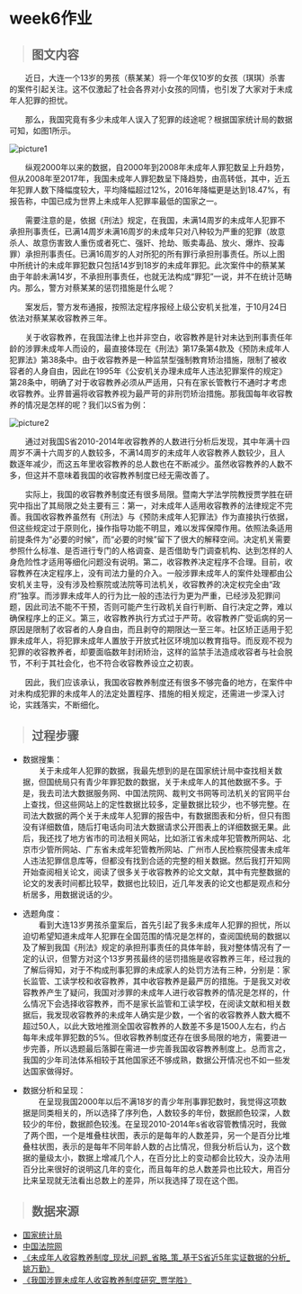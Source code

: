 # week6作业

> ## __图文内容__

&emsp;&emsp;近日，大连一个13岁的男孩（蔡某某）将一个年仅10岁的女孩（琪琪）杀害的案件引起关注。这不仅激起了社会各界对小女孩的同情，也引发了大家对于未成年人犯罪的担忧。

&emsp;&emsp;那么，我国究竟有多少未成年人误入了犯罪的歧途呢？根据国家统计局的数据可知，如图1所示。

![picture1](https://github.com/lhz837540397/homework/blob/master/%E4%B8%8D%E6%BB%A118%E5%B2%81%E9%9D%92%E5%B0%91%E5%B9%B4%E5%88%91%E4%BA%8B%E7%BD%AA%E7%8A%AF%E6%95%B0.jpg)

&emsp;&emsp;纵观2000年以来的数据，自2000年到2008年未成年人罪犯数呈上升趋势，但从2008年至2017年，我国未成年人罪犯数呈下降趋势，由高转低，其中，近五年犯罪人数下降幅度较大，平均降幅超过12%，2016年降幅更是达到18.47%，有报告称，中国已成为世界上未成年人犯罪率最低的国家之一。

&emsp;&emsp;需要注意的是，依据《刑法》规定，在我国，未满14周岁的未成年人犯罪不承担刑事责任，已满14周岁未满16周岁的未成年只对八种较为严重的犯罪（故意杀人、故意伤害致人重伤或者死亡、强奸、抢劫、贩卖毒品、放火、爆炸、投毒罪）承担刑事责任。已满16周岁的人对所犯的所有罪行承担刑事责任。所以上图中所统计的未成年罪犯数只包括14岁到18岁的未成年罪犯。此次案件中的蔡某某由于年龄未满14岁，不承担刑事责任，也就无法构成“罪犯”一说，并不在统计范畴内。那么，警方对蔡某某的惩罚措施是什么呢？

&emsp;&emsp;案发后，警方发布通报，按照法定程序报经上级公安机关批准，于10月24日依法对蔡某某收容教养三年。

&emsp;&emsp;关于收容教养，在我国法律上也并非空白，收容教养是针对未达到刑事责任年龄的涉罪未成年人而设的，最直接体现在《刑法》第17条第4款及《预防未成年人犯罪法》第38条中。由于收容教养是一种监禁型强制教育矫治措施，限制了被收容者的人身自由，因此在1995年《公安机关办理未成年人违法犯罪案件的规定》第28条中，明确了对于收容教养必须从严适用，只有在家长管教行不通时才考虑收容教养。业界普遍将收容教养视为最严苛的非刑罚矫治措施。那我国每年收容教养的情况是怎样的呢？我们以S省为例：

![picture2](https://github.com/lhz837540397/homework/blob/master/2010-2014%E5%B9%B4s%E7%9C%81%E6%94%B6%E5%AE%B9%E7%AE%A1%E6%95%99%E4%BA%BA%E6%95%B0.jpg)

&emsp;&emsp;通过对我国S省2010-2014年收容教养的人数进行分析后发现，其中年满十四周岁不满十六周岁的人数较多，不满14周岁的未成年人收容教养人数较少，且人数逐年减少，而这五年里收容教养的总人数也在不断减少。虽然收容教养的人数不多，但这并不意味着我国的收容教养制度已经无需改善了。

&emsp;&emsp;实际上，我国的收容教养制度还有很多局限。暨南大学法学院教授贾学胜在研究中指出了其局限之处主要有三：第一，对未成年人适用收容教养的法律规定不完善。我国收容教养虽然有《刑法》与《预防未成年人犯罪法》作为直接执行依据，但这些规定过于原则化，操作指导功能不明显，难以发挥保障作用。依照法条适用前提条件为“必要的时候”，而“必要的时候”留下了很大的解释空间。决定机关需要参照什么标准、是否进行专门的人格调查、是否借助专门调查机构、达到怎样的人身危险性才适用等细化问题没有说明。第二，收容教养决定程序不合理。目前，收容教养在决定程序上，没有司法力量的介入。一般涉罪未成年人的案件处理都由公安机关主导，没有涉及检察院或法院等司法机关，收容教养的决定权完全由“政府”独享。而涉罪未成年人的行为比一般的违法行为更为严重，已经涉及犯罪问题，因此司法不能不干预，否则可能产生行政机关自行判断、自行决定之弊，难以确保程序上的正义。第三，收容教养执行方式过于严苛。收容教养广受诟病的另一原因是限制了收容者的人身自由，而且剥夺的期限达一至三年。社区矫正适用于犯罪未成年人，将犯罪未成年人置放于开放式社区环境加以教育指导。而反观不视为犯罪的收容教养者，却要面临数年封闭矫治，这样的监禁手法造成收容者与社会脱节，不利于其社会化，也不符合收容教养设立之初衷。

&emsp;&emsp;因此，我们应该承认，我国收容教养制度还有很多不够完备的地方，在案件中对未构成犯罪的未成年人的法定处置程序、措施的相关规定，还需进一步深入讨论，实践落实，不断细化。    

> ## __过程步骤__
* 数据搜集：  
&emsp;&emsp;关于未成年人犯罪的数据，我最先想到的是在国家统计局中查找相关数据，但国统局只有青少年罪犯数的数据，关于未成年人的其他数据不多。于是，我去司法大数据服务网、中国法院网、裁判文书网等司法机关的官网平台上查找，但这些网站上的定性数据比较多，定量数据比较少，也不够完整。在司法大数据的两个关于未成年人犯罪的报告中，有数据图表和分析，但只有图没有详细数值，随后打电话向司法大数据请求公开图表上的详细数据无果。此后，我还找了地方省市的司法相关网站，比如浙江省未成年犯管教所网站、北京市少管所网站、广东省未成年犯管教所网站、广州市人民检察院侵害未成年人违法犯罪信息库等，但都没有找到合适的完整的相关数据。然后我打开知网开始查阅相关论文，阅读了很多关于收容教养的论文文献，其中有完整数据的论文的发表时间都比较早，数据也比较旧，近几年发表的论文也都是观点和分析居多，用数据说话的少。

* 选题角度：  
&emsp;&emsp;看到大连13岁男孩杀童案后，首先引起了我多未成年人犯罪的担忧，所以迫切希望知道未成年人犯罪在全国范围的情况是怎样的，查阅国统局的数据以及了解到我国《刑法》规定的承担刑事责任的具体年龄，我对整体情况有了一定的认识，但警方对这个13岁男孩最终的惩罚措施是收容教养三年，经过我的了解后得知，对于不构成刑事犯罪的未成家人的处罚方法有三种，分别是：家长监管、工读学校和收容教养，其中收容教养是最严厉的措施。于是我又对收容教养产生了疑问，我国对涉罪的未成年人进行收容教养的情况是怎样的，什么情况下会选择收容教养，而不是家长监管和工读学校，在阅读文献和相关数据后，我发现收容教养的未成年人确实是少数，一个省的收容教养人数大概不超过50人，以此大致地推测全国收容教养的人数差不多是1500人左右，约占每年未成年罪犯数的5%。但收容教养制度还存在很多局限的地方，需要进一步完善，所以选题最后落脚在需进一步完善我国收容教养制度上。总而言之，我国的少年司法体系相较于其他国家还不够成熟，数据公开情况也不如一些发达国家做得好。

* 数据分析和呈现：  
&emsp;&emsp;在呈现我国2000年以后不满18岁的青少年刑事罪犯数时，我觉得这项数据是同类相关的，所以选择了序列色，人数较多的年份，数据颜色较深，人数较少的年份，数据颜色较浅。在呈现2010-2014年s省收容管教情况时，我做了两个图，一个是堆叠柱状图，表示的是每年的人数差异，另一个是百分比堆叠柱状图，表示的是每年不同年龄人数的占比情况，但我分析后认为，这个数据的量级太小，数据上增减几个人，在百分比上的变动都会比较大，没办法用百分比来很好的说明这几年的变化，而且每年的总人数差异也比较大，用百分比来呈现就无法看出总数上的差异，所以我选择了现在这个图。    

> ## __数据来源__
* [国家统计局](http://data.stats.gov.cn/easyquery.htm?cn=C01&zb=A0S0A&sj=2018)
* [中国法院网](https://www.chinacourt.org/article/detail/2018/06/id/3325143.shtml)
* [《未成年人收容教养制度_现状_问题_省略_策_基于S省近5年实证数据的分析_姚万勤》](https://github.com/lhz837540397/homework/blob/master/%E6%9C%AA%E6%88%90%E5%B9%B4%E4%BA%BA%E6%94%B6%E5%AE%B9%E6%95%99%E5%85%BB%E5%88%B6%E5%BA%A6_%E7%8E%B0%E7%8A%B6_%E9%97%AE%E9%A2%98_%E7%9C%81%E7%95%A5_%E7%AD%96_%E5%9F%BA%E4%BA%8ES%E7%9C%81%E8%BF%915%E5%B9%B4%E5%AE%9E%E8%AF%81%E6%95%B0%E6%8D%AE%E7%9A%84%E5%88%86%E6%9E%90_%E5%A7%9A%E4%B8%87%E5%8B%A4.pdf)
* [《我国涉罪未成年人收容教养制度研究_贾学胜》](https://github.com/lhz837540397/homework/blob/master/%E6%88%91%E5%9B%BD%E6%B6%89%E7%BD%AA%E6%9C%AA%E6%88%90%E5%B9%B4%E4%BA%BA%E6%94%B6%E5%AE%B9%E6%95%99%E5%85%BB%E5%88%B6%E5%BA%A6%E7%A0%94%E7%A9%B6_%E8%B4%BE%E5%AD%A6%E8%83%9C.pdf)
